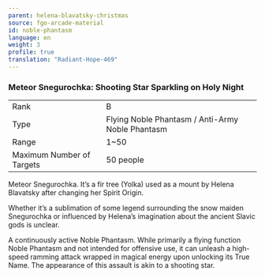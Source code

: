 ```yaml
---
parent: helena-blavatsky-christmas
source: fgo-arcade-material
id: noble-phantasm
language: en
weight: 3
profile: true
translation: "Radiant-Hope-469"
---
```


### Meteor Snegurochka: Shooting Star Sparkling on Holy Night

<table>
  <tr><td>Rank</td><td>B</td></tr>
  <tr><td>Type</td><td>Flying Noble Phantasm / Anti-Army Noble Phantasm</td></tr>
  <tr><td>Range</td><td>1~50</td></tr>
  <tr><td>Maximum Number of Targets</td><td>50 people</td></tr>
</table>

Meteor Snegurochka.
It’s a fir tree (Yolka) used as a mount by Helena Blavatsky after changing her Spirit Origin.

Whether it’s a sublimation of some legend surrounding the snow maiden Snegurochka or influenced by Helena’s imagination about the ancient Slavic gods is unclear.

A continuously active Noble Phantasm.
While primarily a flying function Noble Phantasm and not intended for offensive use, it can unleash a high-speed ramming attack wrapped in magical energy upon unlocking its True Name. The appearance of this assault is akin to a shooting star.

